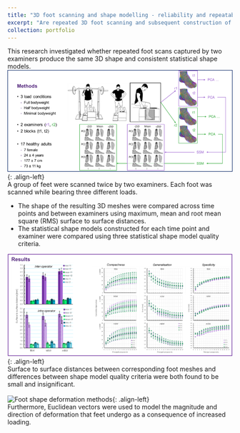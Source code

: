 ```yaml
---
title: "3D foot scanning and shape modelling - reliability and repeatability"
excerpt: "Are repeated 3D foot scanning and subsequent construction of statistical shape models reliable and repeatable? <br/><img src='/images/foot_ssm_rel_cover.png'>"
collection: portfolio
---
```

This research investigated whether repeated foot scans captured by two examiners produce the same 3D shape and consistent statistical shape models.
` `  
![Foot shape scanning and modelling methods](/images/foot_ssm_rel_methods.png){: .align-left}  
A group of feet were scanned twice by two examiners. Each foot was scanned while bearing three different loads.  
- The shape of the resulting 3D meshes were compared across time points and between examiners using maximum, mean and root mean square (RMS) surface to surface distances.  
- The statistical shape models constructed for each time point and examiner were compared using three statistical shape model quality criteria.  
<a/>  

![Foot shape scanning and modelling reliability results](/images/foot_ssm_rel_results.png){: .align-left}  
Surface to surface distances between corresponding foot meshes and differences between shape model quality criteria were both found to be small and insignificant.  
` `  
![Foot shape deformation methods](/images/foot_ssm_rel_methods.gif){: .align-left}  
Furthermore, Euclidean vectors were used to model the magnitude and direction of deformation that feet undergo as a consequence of increased loading.  